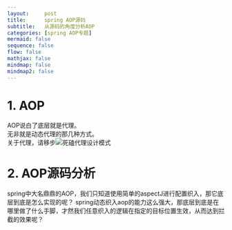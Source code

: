```yaml
---
layout:     post
title:      spring AOP源码
subtitle:   从源码的角度分析AOP
categories: [spring AOP专题]
mermaid: false
sequence: false
flow: false
mathjax: false
mindmap: false
mindmap2: false
---
```


# 1. AOP
AOP说白了底层就是代理。   
无非就是动态代理的那几种方式。   
关于代理，请移步![死磕代理设计模式](https://zhaoeh.github.io/myblog/2021/04/09/%E6%AD%BB%E7%A3%95%E4%BB%A3%E7%90%86%E8%AE%BE%E8%AE%A1%E6%A8%A1%E5%BC%8F/)   

# 2. AOP源码分析
spring中大名鼎鼎的AOP，我们只知道使用简单的aspectJ进行配置织入，那它底层到底是怎么实现的呢？
spring动态织入aop的能力这么强大，那底层到底是在哪里做了什么手脚，才然我们任意织入的逻辑在指定的目标位置生效，从而达到拦截的效果呢？   


